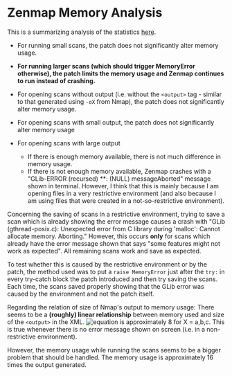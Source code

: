 Zenmap Memory Analysis
======================

This is a summarizing analysis of the statistics [here](https://github.com/jaybosamiya/Nmap-Tests/blob/master/Memory-Analysis/Statistics.md).

+ For running small scans, the patch does not significantly alter memory usage.
+ **For running larger scans (which should trigger MemoryError otherwise), the patch limits the memory usage and Zenmap continues to run instead of crashing.**

+ For opening scans without output (i.e. without the `<output>` tag - similar to that generated using `-oX` from Nmap), the patch does not significantly alter memory usage.
+ For opening scans with small output, the patch does not significantly alter memory usage
+ For opening scans with large output
  + If there is enough memory available, there is not much difference in memory usage.
  + If there is not enough memory available, Zenmap crashes with a "GLib-ERROR (recursed) **: (NULL) messageAborted" message shown in terminal. However, I think that this is mainly because I am opening files in a very restrictive environment (and also because I am using files that were created in a not-so-restrictive environment).

Concerning the saving of scans in a restrictive environment, trying to save a scan which is already showing the error message causes a crash with "GLib (gthread-posix.c): Unexpected error from C library during 'malloc': Cannot allocate memory.  Aborting."
However, this occurs **only** for scans which already have the error message shown that says "some features might not work as expected". All remaining scans work and save as expected.

To test whether this is caused by the restrictive environment or by the patch, the method used was to put a `raise MemoryError` just after the `try:` in every try-catch block the patch introduced and then try saving the scans. Each time, the scans saved properly showing that the GLib error was caused by the environment and not the patch itself.

Regarding the relation of size of Nmap's output to memory usage:
There seems to be a **(roughly) linear relationship** between memory used and size of the `<output>` in the XML. 
![equation](http://i57.tinypic.com/j5ckdc.png "(MemoryUsage(X.xml)-MemoryUsage(X_stripped.xml))/(SizeOf(X.xml)-SizeOf(X_stripped.xml))") is approximately 8 for X = a,b,c. This is true whenever there is no error message shown on screen (i.e. in a non-restrictive environment).

However, the memory usage while running the scans seems to be a bigger problem that should be handled. The memory usage is approximately 16 times the output generated.
